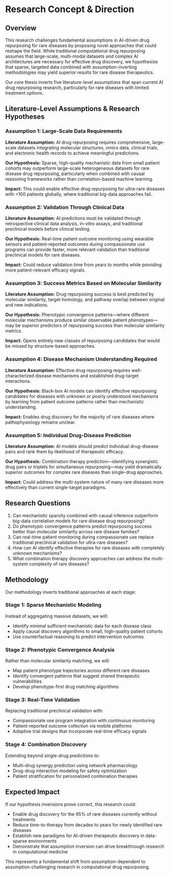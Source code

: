 

# Research Concept & Direction

## Overview

This research challenges fundamental assumptions in AI-driven drug repurposing for rare diseases by proposing novel approaches that could reshape the field. While traditional computational drug repurposing assumes that large-scale, multi-modal datasets and complex AI architectures are necessary for effective drug discovery, we hypothesize that sparse, targeted data combined with assumption-inverting methodologies may yield superior results for rare disease therapeutics.

Our core thesis inverts five literature-level assumptions that span current AI drug repurposing research, particularly for rare diseases with limited treatment options.

## Literature-Level Assumptions & Research Hypotheses

### Assumption 1: Large-Scale Data Requirements
**Literature Assumption:** AI drug repurposing requires comprehensive, large-scale datasets integrating molecular structures, omics data, clinical trials, and electronic health records to achieve meaningful predictions.

**Our Hypothesis:** Sparse, high-quality mechanistic data from small patient cohorts may outperform large-scale heterogeneous datasets for rare disease drug repurposing, particularly when combined with causal reasoning frameworks rather than correlation-based machine learning.

**Impact:** This could enable effective drug repurposing for ultra-rare diseases with <100 patients globally, where traditional big-data approaches fail.

### Assumption 2: Validation Through Clinical Data
**Literature Assumption:** AI predictions must be validated through retrospective clinical data analysis, in-vitro assays, and traditional preclinical models before clinical testing.

**Our Hypothesis:** Real-time patient outcome monitoring using wearable sensors and patient-reported outcomes during compassionate use programs can provide faster, more relevant validation than traditional preclinical models for rare diseases.

**Impact:** Could reduce validation time from years to months while providing more patient-relevant efficacy signals.

### Assumption 3: Success Metrics Based on Molecular Similarity
**Literature Assumption:** Drug repurposing success is best predicted by molecular similarity, target homology, and pathway overlap between original and new indications.

**Our Hypothesis:** Phenotypic convergence patterns—where different molecular mechanisms produce similar observable patient phenotypes—may be superior predictors of repurposing success than molecular similarity metrics.

**Impact:** Opens entirely new classes of repurposing candidates that would be missed by structure-based approaches.

### Assumption 4: Disease Mechanism Understanding Required
**Literature Assumption:** Effective drug repurposing requires well-characterized disease mechanisms and established drug-target interactions.

**Our Hypothesis:** Black-box AI models can identify effective repurposing candidates for diseases with unknown or poorly understood mechanisms by learning from patient outcome patterns rather than mechanistic understanding.

**Impact:** Enables drug discovery for the majority of rare diseases where pathophysiology remains unclear.

### Assumption 5: Individual Drug-Disease Prediction
**Literature Assumption:** AI models should predict individual drug-disease pairs and rank them by likelihood of therapeutic efficacy.

**Our Hypothesis:** Combination therapy prediction—identifying synergistic drug pairs or triplets for simultaneous repurposing—may yield dramatically superior outcomes for complex rare diseases than single-drug approaches.

**Impact:** Could address the multi-system nature of many rare diseases more effectively than current single-target paradigms.

## Research Questions

1. Can mechanistic sparsity combined with causal inference outperform big-data correlation models for rare disease drug repurposing?
2. Do phenotypic convergence patterns predict repurposing success better than molecular similarity across rare disease families?
3. Can real-time patient monitoring during compassionate use replace traditional preclinical validation for ultra-rare diseases?
4. How can AI identify effective therapies for rare diseases with completely unknown mechanisms?
5. What combination therapy discovery approaches can address the multi-system complexity of rare diseases?

## Methodology

Our methodology inverts traditional approaches at each stage:

### Stage 1: Sparse Mechanistic Modeling
Instead of aggregating massive datasets, we will:
- Identify minimal sufficient mechanistic data for each disease class
- Apply causal discovery algorithms to small, high-quality patient cohorts
- Use counterfactual reasoning to predict intervention outcomes

### Stage 2: Phenotypic Convergence Analysis
Rather than molecular similarity matching, we will:
- Map patient phenotype trajectories across different rare diseases
- Identify convergent patterns that suggest shared therapeutic vulnerabilities
- Develop phenotype-first drug matching algorithms

### Stage 3: Real-Time Validation
Replacing traditional preclinical validation with:
- Compassionate use program integration with continuous monitoring
- Patient-reported outcome collection via mobile platforms
- Adaptive trial designs that incorporate real-time efficacy signals

### Stage 4: Combination Discovery
Extending beyond single-drug predictions to:
- Multi-drug synergy prediction using network pharmacology
- Drug-drug interaction modeling for safety optimization
- Patient stratification for personalized combination therapies

## Expected Impact

If our hypothesis inversions prove correct, this research could:
- Enable drug discovery for the 95% of rare diseases currently without treatments
- Reduce time-to-therapy from decades to years for newly identified rare diseases
- Establish new paradigms for AI-driven therapeutic discovery in data-sparse environments
- Demonstrate that assumption inversion can drive breakthrough research in computational medicine

This represents a fundamental shift from assumption-dependent to assumption-challenging research in computational drug repurposing.


